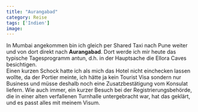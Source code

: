 ```yaml
---
title: "Aurangabad"
category: Reise
tags: ['Indien']
image: 
---
```


In Mumbai angekommen bin ich gleich per Shared Taxi nach Pune weiter und von dort direkt nach **Aurangabad**. Dort werde ich mir heute das typische Tagesprogramm antun, d.h. in der Hauptsache die Ellora Caves besichtigen.  
Einen kurzen Schock hatte ich als mich das Hotel nicht einchecken lassen wollte, da der Portier meinte, ich hätte ja kein Tourist Visa sondern nur Business und müsse deshalb noch eine Zusatzbestätigung vom Konsulat liefern. Wie auch immer, ein kurzer Besuch bei der Registrierungsbehörde, die in einer alten verfallenen Turnhalle untergebracht war, hat das geklärt, und es passt alles mit meinem Visum.